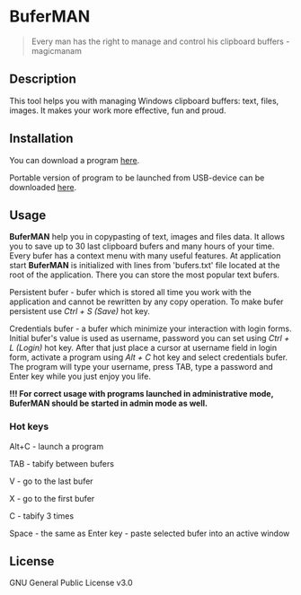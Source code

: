 # BuferMAN
> Every man has the right to manage and control his clipboard buffers - magicmanam

## Description
This tool helps you with managing Windows clipboard buffers: text, files, images. It makes your work more effective, fun and proud.

## Installation
You can download a program [here](http://bufer.somee.com/install/BuferMAN.application).

Portable version of program to be launched from USB-device can be downloaded [here](https://rink.hockeyapp.net/manage/apps/693832/app_versions/3).

## Usage
**BuferMAN** help you in copypasting of text, images and files data. It allows you to save up to 30 last clipboard bufers and many hours of your time. Every bufer has a context menu with many useful features. At application start **BuferMAN** is initialized with lines from 'bufers.txt' file located at the root of the application. There you can store the most popular text bufers.

Persistent bufer - bufer which is stored all time you work with the application and cannot be rewritten by any copy operation. To make bufer persistent use *Ctrl + S (Save)* hot key.

Credentials bufer - a bufer which minimize your interaction with login forms. Initial bufer's value is used as username, password you can set using *Ctrl + L (Login)* hot key. After that just place a cursor at username field in login form, activate a program using *Alt + C* hot key and select credentials bufer. The program will type your username, press TAB, type a password and Enter key while you just enjoy you life. 


**!!! For correct usage with programs launched in administrative mode, BuferMAN should be started in admin mode as well.**

### Hot keys
Alt+C  - launch a program

TAB    - tabify between bufers

V      - go to the last bufer

X      - go to the first bufer

C      - tabify 3 times

Space  - the same as Enter key - paste selected bufer into an active window

## License
GNU General Public License v3.0
